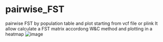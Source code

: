 # pairwise_FST
pairwise FST by population table and plot starting from vcf file or plink
It allow calculate a FST matrix accordong W&C method and plotting in a heatmap 
![image](https://user-images.githubusercontent.com/56155424/125641733-e1f255af-c9c1-49dd-8708-a3090ca6e75a.png)
